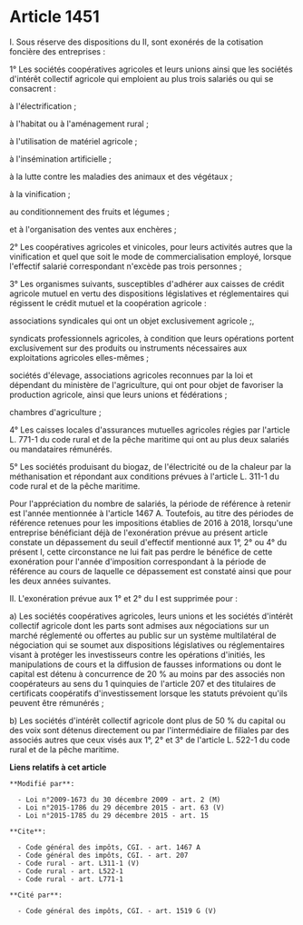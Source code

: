 # Article 1451

I. Sous réserve des dispositions du II, sont exonérés de la cotisation foncière des entreprises : 

1° Les sociétés coopératives agricoles et leurs unions ainsi que les sociétés d'intérêt collectif agricole qui emploient au
plus trois salariés ou qui se consacrent : 

à l'électrification ; 

à l'habitat ou à l'aménagement rural ; 

à l'utilisation de matériel agricole ; 

à l'insémination artificielle ; 

à la lutte contre les maladies des animaux et des végétaux ; 

à la vinification ; 

au conditionnement des fruits et légumes ; 

et à l'organisation des ventes aux enchères ; 

2° Les coopératives agricoles et vinicoles, pour leurs activités autres que la vinification et quel que soit le mode de
commercialisation employé, lorsque l'effectif salarié correspondant n'excède pas trois personnes ; 

3° Les organismes suivants, susceptibles d'adhérer aux caisses de crédit agricole mutuel en vertu des dispositions
législatives et réglementaires qui régissent le crédit mutuel et la coopération agricole : 

associations syndicales qui ont un objet exclusivement agricole ;, 

syndicats professionnels agricoles, à condition que leurs opérations portent exclusivement sur des produits ou instruments
nécessaires aux exploitations agricoles elles-mêmes ; 

sociétés d'élevage, associations agricoles reconnues par la loi et dépendant du ministère de l'agriculture, qui ont pour
objet de favoriser la production agricole, ainsi que leurs unions et fédérations ; 

chambres d'agriculture ; 

4° Les caisses locales d'assurances mutuelles agricoles régies par l'article L. 771-1 du code rural et de la pêche maritime
qui ont au plus deux salariés ou mandataires rémunérés. 

5° Les sociétés produisant du biogaz, de l'électricité ou de la chaleur par la méthanisation et répondant aux conditions
prévues à l'article L. 311-1 du code rural et de la pêche maritime. 

Pour l'appréciation du nombre de salariés, la période de référence à retenir est l'année mentionnée à l'article 1467 A.
Toutefois, au titre des périodes de référence retenues pour les impositions établies de 2016 à 2018, lorsqu'une entreprise
bénéficiant déjà de l'exonération prévue au présent article constate un dépassement du seuil d'effectif mentionné aux 1°, 2°
ou 4° du présent I, cette circonstance ne lui fait pas perdre le bénéfice de cette exonération pour l'année d'imposition
correspondant à la période de référence au cours de laquelle ce dépassement est constaté ainsi que pour les deux années
suivantes. 

II. L'exonération prévue aux 1° et 2° du I est supprimée pour : 

a) Les sociétés coopératives agricoles, leurs unions et les sociétés d'intérêt collectif agricole dont les parts sont admises
aux négociations sur un marché réglementé ou offertes au public sur un système multilatéral de négociation qui se soumet aux
dispositions législatives ou réglementaires visant à protéger les investisseurs contre les opérations d'initiés, les
manipulations de cours et la diffusion de fausses informations ou dont le capital est détenu à concurrence de 20 % au moins
par des associés non coopérateurs au sens du 1 quinquies de l'article 207 et des titulaires de certificats coopératifs
d'investissement lorsque les statuts prévoient qu'ils peuvent être rémunérés ; 

b) Les sociétés d'intérêt collectif agricole dont plus de 50 % du capital ou des voix sont détenus directement ou par
l'intermédiaire de filiales par des associés autres que ceux visés aux 1°, 2° et 3° de l'article L. 522-1 du code rural et de
la pêche maritime.

**Liens relatifs à cet article**

	**Modifié par**:

	  - Loi n°2009-1673 du 30 décembre 2009 - art. 2 (M)
	  - Loi n°2015-1786 du 29 décembre 2015 - art. 63 (V)
	  - Loi n°2015-1785 du 29 décembre 2015 - art. 15

	**Cite**:

	  - Code général des impôts, CGI. - art. 1467 A
	  - Code général des impôts, CGI. - art. 207
	  - Code rural - art. L311-1 (V)
	  - Code rural - art. L522-1
	  - Code rural - art. L771-1

	**Cité par**:

	  - Code général des impôts, CGI. - art. 1519 G (V)
